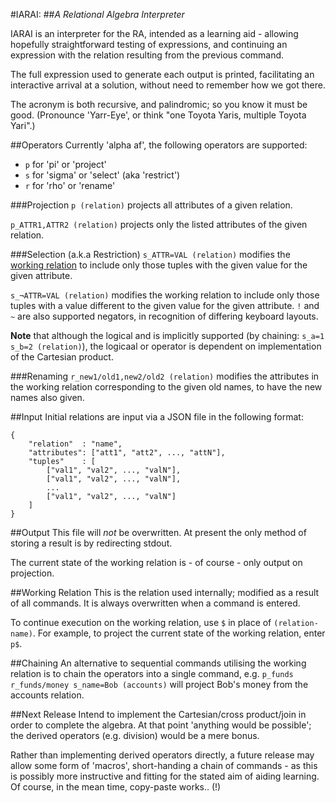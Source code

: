 #IARAI:
##_A Relational Algebra Interpreter_

IARAI is an interpreter for the RA, intended as a learning aid - allowing hopefully straightforward testing of expressions, and continuing an expression with the relation resulting from the previous command.

The full expression used to generate each output is printed, facilitating an interactive arrival at a solution, without need to remember how we got there.

The acronym is both recursive, and palindromic; so you know it must be good. (Pronounce 'Yarr-Eye', or think "one Toyota Yaris, multiple Toyota Yari".)

##Operators
Currently 'alpha af', the following operators are supported:
 - `p` for 'pi' or 'project'
 - `s` for 'sigma' or 'select' (aka 'restrict')
 - `r` for 'rho' or 'rename'

###Projection
`p (relation)` projects all attributes of a given relation.

`p_ATTR1,ATTR2 (relation)` projects only the listed attributes of the given relation.

###Selection (a.k.a Restriction)
`s_ATTR=VAL (relation)` modifies the [working relation](#Working%20Relation) to include only those tuples with the given value for the given attribute.

`s_¬ATTR=VAL (relation)` modifies the working relation to include only those tuples with a value different to the given value for the given attribute. `!` and `~` are also supported negators, in recognition of differing keyboard layouts.

**Note** that although the logical and is implicitly supported (by chaining: `s_a=1 s_b=2 (relation)`), the logicaal or operator is dependent on implementation of the Cartesian product.

###Renaming
`r_new1/old1,new2/old2 (relation)` modifies the attributes in the working relation corresponding to the given old names, to have the new names also given.

##Input
Initial relations are input via a JSON file in the following format:
```lang=JSON
{
	"relation"	: "name",
	"attributes": ["att1", "att2", ..., "attN"],
	"tuples"	: [
		["val1", "val2", ..., "valN"],
		["val1", "val2", ..., "valN"],
		...
		["val1", "val2", ..., "valN"]
	]
}
```

##Output
This file will _not_ be overwritten. At present the only method of storing a result is by redirecting stdout.

The current state of the working relation is - of course - only output on projection.

##Working Relation
This is the relation used internally; modified as a result of all commands. It is always overwritten when a command is entered.

To continue execution on the working relation, use `$` in place of `(relation-name)`. For example, to project the current state of the working relation, enter `p$`.

##Chaining
An alternative to sequential commands utilising the working relation is to chain the operators into a single command, e.g. `p_funds r_funds/money s_name=Bob (accounts)` will project Bob's money from the accounts relation.


##Next Release
Intend to implement the Cartesian/cross product/join in order to complete the algebra. At that point 'anything would be possible'; the derived operators (e.g. division) would be a mere bonus.

Rather than implementing derived operators directly, a future release may allow some form of 'macros', short-handing a chain of commands - as this is possibly more instructive and fitting for the stated aim of aiding learning. Of course, in the mean time, copy-paste works.. (!)


